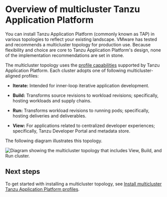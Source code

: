 # Overview of multicluster Tanzu Application Platform

You can install Tanzu Application Platform (commonly known as TAP) in various topologies to reflect your existing landscape.
VMware has tested and recommends a multicluster topology for production use.
Because flexibility and choice are core to Tanzu Application Platform's design,
none of the implementation recommendations are set in stone.

The multicluster topology uses the [profile capabilities](../about-package-profiles.hbs.md#profiles-and-packages)
supported by Tanzu Application Platform. Each cluster adopts one of following multicluster-aligned profiles:

- **Iterate:** Intended for inner-loop iterative application development.

- **Build:** Transforms source revisions to workload revisions; specifically, hosting workloads and supply chains.

- **Run:** Transforms workload revisions to running pods; specifically, hosting deliveries and deliverables.

- **View:** For applications related to centralized developer experiences; specifically,
  Tanzu Developer Portal and metadata store.

The following diagram illustrates this topology.

![Diagram showing the multicluster topology that includes View, Build, and Run cluster.](../images/multicluster-diagram.png)

## Next steps

To get started with installing a multicluster topology, see [Install multicluster Tanzu Application Platform profiles](installing-multicluster.md).
